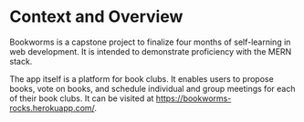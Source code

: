 # Context and Overview
Bookworms is a capstone project to finalize four months of self-learning in web development. It is intended to demonstrate proficiency with the MERN stack.

The app itself is a platform for book clubs. It enables users to propose books, vote on books, and schedule individual and group meetings for each of their book clubs. It can be visited at https://bookworms-rocks.herokuapp.com/.
